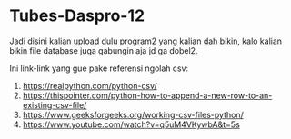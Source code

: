 # Tubes-Daspro-12
Jadi disini kalian upload dulu program2 yang kalian dah bikin, kalo kalian bikin file database juga gabungin aja jd ga dobel2.

Ini link-link yang gue pake referensi ngolah csv:
1. https://realpython.com/python-csv/
2. https://thispointer.com/python-how-to-append-a-new-row-to-an-existing-csv-file/
3. https://www.geeksforgeeks.org/working-csv-files-python/
4. https://www.youtube.com/watch?v=q5uM4VKywbA&t=5s
